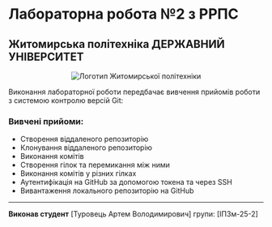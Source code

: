 # Лабораторна робота №2 з РРПС
## Житомирська політехніка ДЕРЖАВНИЙ УНІВЕРСИТЕТ

<p align="center">
  <img src="https://media.ztu.edu.ua/wp-content/uploads/2020/02/Group-6-1-1536x465.png" alt="Логотип Житомирської політехніки"/>
</p>

Виконання лабораторної роботи передбачає вивчення прийомів роботи з системою контролю версій Git:

### Вивчені прийоми:
* Створення віддаленого репозиторію
* Клонування віддаленого репозиторію
* Виконання комітів
* Створення гілок та перемикання між ними
* Виконання комітів у різних гілках
* Аутентифікація на GitHub за допомогою токена та через SSH
* Вивантаження локального репозиторію на GitHub

***
**Виконав студент** [Туровець Артем Володимирович] групи: [ІПЗм-25-2]
